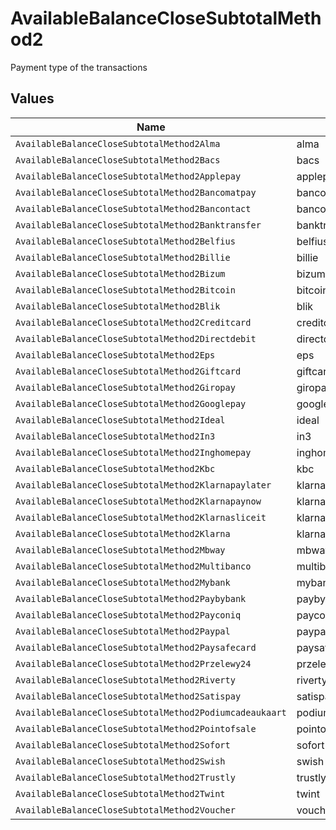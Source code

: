 # AvailableBalanceCloseSubtotalMethod2

Payment type of the transactions


## Values

| Name                                                    | Value                                                   |
| ------------------------------------------------------- | ------------------------------------------------------- |
| `AvailableBalanceCloseSubtotalMethod2Alma`              | alma                                                    |
| `AvailableBalanceCloseSubtotalMethod2Bacs`              | bacs                                                    |
| `AvailableBalanceCloseSubtotalMethod2Applepay`          | applepay                                                |
| `AvailableBalanceCloseSubtotalMethod2Bancomatpay`       | bancomatpay                                             |
| `AvailableBalanceCloseSubtotalMethod2Bancontact`        | bancontact                                              |
| `AvailableBalanceCloseSubtotalMethod2Banktransfer`      | banktransfer                                            |
| `AvailableBalanceCloseSubtotalMethod2Belfius`           | belfius                                                 |
| `AvailableBalanceCloseSubtotalMethod2Billie`            | billie                                                  |
| `AvailableBalanceCloseSubtotalMethod2Bizum`             | bizum                                                   |
| `AvailableBalanceCloseSubtotalMethod2Bitcoin`           | bitcoin                                                 |
| `AvailableBalanceCloseSubtotalMethod2Blik`              | blik                                                    |
| `AvailableBalanceCloseSubtotalMethod2Creditcard`        | creditcard                                              |
| `AvailableBalanceCloseSubtotalMethod2Directdebit`       | directdebit                                             |
| `AvailableBalanceCloseSubtotalMethod2Eps`               | eps                                                     |
| `AvailableBalanceCloseSubtotalMethod2Giftcard`          | giftcard                                                |
| `AvailableBalanceCloseSubtotalMethod2Giropay`           | giropay                                                 |
| `AvailableBalanceCloseSubtotalMethod2Googlepay`         | googlepay                                               |
| `AvailableBalanceCloseSubtotalMethod2Ideal`             | ideal                                                   |
| `AvailableBalanceCloseSubtotalMethod2In3`               | in3                                                     |
| `AvailableBalanceCloseSubtotalMethod2Inghomepay`        | inghomepay                                              |
| `AvailableBalanceCloseSubtotalMethod2Kbc`               | kbc                                                     |
| `AvailableBalanceCloseSubtotalMethod2Klarnapaylater`    | klarnapaylater                                          |
| `AvailableBalanceCloseSubtotalMethod2Klarnapaynow`      | klarnapaynow                                            |
| `AvailableBalanceCloseSubtotalMethod2Klarnasliceit`     | klarnasliceit                                           |
| `AvailableBalanceCloseSubtotalMethod2Klarna`            | klarna                                                  |
| `AvailableBalanceCloseSubtotalMethod2Mbway`             | mbway                                                   |
| `AvailableBalanceCloseSubtotalMethod2Multibanco`        | multibanco                                              |
| `AvailableBalanceCloseSubtotalMethod2Mybank`            | mybank                                                  |
| `AvailableBalanceCloseSubtotalMethod2Paybybank`         | paybybank                                               |
| `AvailableBalanceCloseSubtotalMethod2Payconiq`          | payconiq                                                |
| `AvailableBalanceCloseSubtotalMethod2Paypal`            | paypal                                                  |
| `AvailableBalanceCloseSubtotalMethod2Paysafecard`       | paysafecard                                             |
| `AvailableBalanceCloseSubtotalMethod2Przelewy24`        | przelewy24                                              |
| `AvailableBalanceCloseSubtotalMethod2Riverty`           | riverty                                                 |
| `AvailableBalanceCloseSubtotalMethod2Satispay`          | satispay                                                |
| `AvailableBalanceCloseSubtotalMethod2Podiumcadeaukaart` | podiumcadeaukaart                                       |
| `AvailableBalanceCloseSubtotalMethod2Pointofsale`       | pointofsale                                             |
| `AvailableBalanceCloseSubtotalMethod2Sofort`            | sofort                                                  |
| `AvailableBalanceCloseSubtotalMethod2Swish`             | swish                                                   |
| `AvailableBalanceCloseSubtotalMethod2Trustly`           | trustly                                                 |
| `AvailableBalanceCloseSubtotalMethod2Twint`             | twint                                                   |
| `AvailableBalanceCloseSubtotalMethod2Voucher`           | voucher                                                 |